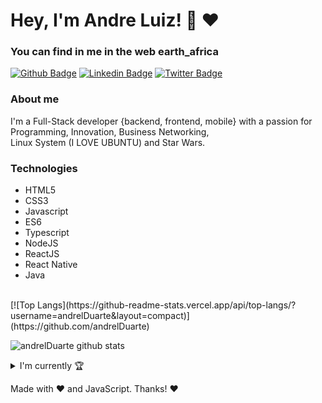 # Hey, I'm Andre Luiz! :rocket:  :heart: 	 

### You can find in me in the web earth_africa

[![Github Badge](https://img.shields.io/badge/-Github-000?style=flat-square&logo=Github&logoColor=white&link=https://github.com/andrelDuarte)](https://github.com/andrelDuarte/)
[![Linkedin Badge](https://img.shields.io/badge/-LinkedIn-blue?style=flat-square&logo=Linkedin&logoColor=white&link=https://www.linkedin.com/in/andrelduarte/)](https://https://www.linkedin.com/in/andrelduarte/)
[![Twitter Badge](https://img.shields.io/badge/-Twitter-1ca0f1?style=flat-square&labelColor=1ca0f1&logo=twitter&logoColor=white&link=https://https://twitter.com/AndrelDuarte10)](https://twitter.com/AndrelDuarte10)


### About me

I'm a Full-Stack developer {backend, frontend, mobile} with a passion for Programming, Innovation, Business Networking, <br>
Linux System (I LOVE UBUNTU) and Star Wars.
<br>

### Technologies
<ul>
  <li>HTML5</li>
  <li>CSS3</li>
  <li>Javascript</li>
  <li>ES6</li>
  <li>Typescript</li>
  <li>NodeJS</li>
  <li>ReactJS</li>
  <li>React Native</li>
  <li>Java</li>
</ul>
<br>
[![Top Langs](https://github-readme-stats.vercel.app/api/top-langs/?username=andrelDuarte&layout=compact)](https://github.com/andrelDuarte)




![andrelDuarte github stats](https://github-readme-stats.vercel.app/api?username=andrelDuarte&show_icons=true&theme=radical)

<details align="left">
  <summary>I'm currently 🏆</summary>
 
  </details>
  
  Made with :heart: and JavaScript.
  Thanks! :heart:
